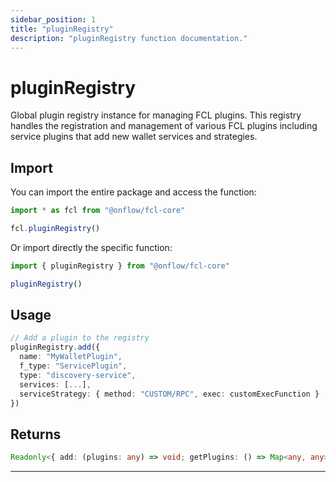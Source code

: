 ```yaml
---
sidebar_position: 1
title: "pluginRegistry"
description: "pluginRegistry function documentation."
---
```


<!-- THIS DOCUMENT IS AUTO-GENERATED FROM [onflow/fcl-core/src/current-user/exec-service/plugins.ts](https://github.com/onflow/fcl-js/tree/master/packages/fcl-core/src/current-user/exec-service/plugins.ts). DO NOT EDIT MANUALLY -->

# pluginRegistry

Global plugin registry instance for managing FCL plugins. This registry handles
the registration and management of various FCL plugins including service plugins that add
new wallet services and strategies.

## Import

You can import the entire package and access the function:

```typescript
import * as fcl from "@onflow/fcl-core"

fcl.pluginRegistry()
```

Or import directly the specific function:

```typescript
import { pluginRegistry } from "@onflow/fcl-core"

pluginRegistry()
```

## Usage

```typescript
// Add a plugin to the registry
pluginRegistry.add({
  name: "MyWalletPlugin",
  f_type: "ServicePlugin",
  type: "discovery-service",
  services: [...],
  serviceStrategy: { method: "CUSTOM/RPC", exec: customExecFunction }
})
```


## Returns

```typescript
Readonly<{ add: (plugins: any) => void; getPlugins: () => Map<any, any>; }>
```


---